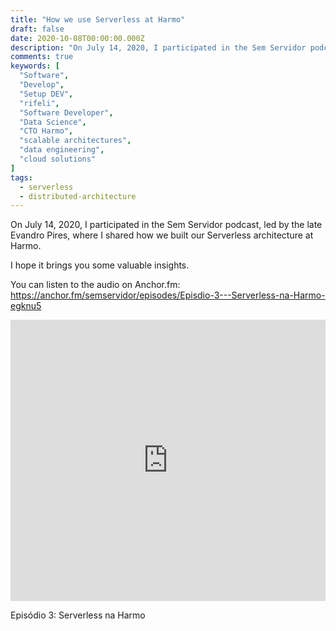 ```yaml
---
title: "How we use Serverless at Harmo"
draft: false
date: 2020-10-08T00:00:00.000Z
description: "On July 14, 2020, I participated in the Sem Servidor podcast, led by the late Evandro Pires, where I shared how we built our Serverless architecture at Harmo."
comments: true
keywords: [
  "Software",
  "Develop",
  "Setup DEV",
  "rifeli",
  "Software Developer",
  "Data Science",
  "CTO Harmo",
  "scalable architectures",
  "data engineering",
  "cloud solutions"
]
tags:
  - serverless
  - distributed-architecture
---
```


On July 14, 2020, I participated in the Sem Servidor podcast, led by the late Evandro Pires, where I shared how we built our Serverless architecture at Harmo.

I hope it brings you some valuable insights.

You can listen to the audio on Anchor.fm: https://anchor.fm/semservidor/episodes/Episdio-3---Serverless-na-Harmo-egknu5

<iframe width="100%" height="450" src="https://www.youtube.com/embed/BFRdibgG8BQ" frameborder="0" allowfullscreen></iframe>
<p id="image-legend">Episódio 3: Serverless na Harmo</p>
